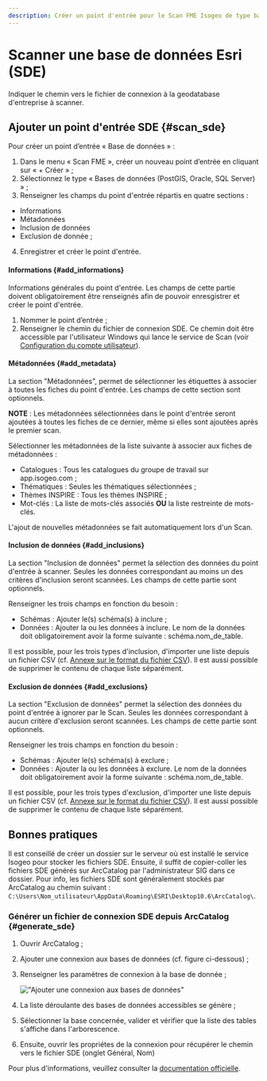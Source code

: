 ```yaml
---
description: Créer un point d'entrée pour le Scan FME Isogeo de type base de données pour les bases utilisant Esri SDE
---
```


# Scanner une base de données Esri (SDE) <i class="fa fa-database"></i>

Indiquer le chemin vers le fichier de connexion à la geodatabase d'entreprise à scanner.

## Ajouter un point d'entrée SDE {#scan_sde}

Pour créer un point d’entrée « Base de données » :

1. Dans le menu « Scan FME », créer un nouveau point d’entrée en cliquant sur « + Créer » ;
2. Sélectionnez le type « Bases de données (PostGIS, Oracle, SQL Server) » ;
3. Renseigner les champs du point d'entrée répartis en quatre sections : 
  * Informations
  * Métadonnées
  * Inclusion de données
  * Exclusion de donnée ;
4. Enregistrer et créer le point d'entrée.

#### Informations {#add_informations}

Informations générales du point d'entrée. Les champs de cette partie doivent obligatoirement être renseignés afin de pouvoir enresgistrer et créer le point d'entrée.

1. Nommer le point d’entrée ;
2. Renseigner le chemin du fichier de connexion SDE. Ce chemin doit être accessible par l'utilisateur Windows qui lance le service de Scan (voir [Configuration du compte utilisateur](/installation/server.html#compte-utilisateur)).

#### Métadonnées {#add_metadata}

La section "Métadonnées", permet de sélectionner les étiquettes à associer à toutes les fiches du point d'entrée. Les champs de cette section sont optionnels.

**NOTE** : Les métadonnées sélectionnées dans le point d'entrée seront ajoutées à toutes les fiches de ce dernier, même si elles sont ajoutées après le premier scan.

Sélectionner les métadonnées de la liste suivante à associer aux fiches de métadonnées :

* Catalogues : Tous les catalogues du groupe de travail sur app.isogeo.com ;
* Thématiques : Seules les thématiques sélectionnées ;
* Thèmes INSPIRE : Tous les thèmes INSPIRE ;
* Mot-clés : La liste de mots-clés associés **OU** la liste restreinte de mots-clés.

L'ajout de nouvelles métadonnées se fait automatiquement lors d'un Scan.

#### Inclusion de données {#add_inclusions}

La section "Inclusion de données" permet la sélection des données du point d'entrée à scanner. Seules les données correspondant au moins un des critères d'inclusion seront scannées. Les champs de cette partie sont optionnels.

Renseigner les trois champs en fonction du besoin :

* Schémas : Ajouter le(s) schéma(s) à inclure ;
* Données : Ajouter la ou les données à inclure. Le nom de la données doit obligatoirement avoir la forme suivante : schéma.nom_de_table.

Il est possible, pour les trois types d'inclusion, d'importer une liste depuis un fichier CSV (cf. [Annexe sur le format du fichier CSV](/fr/appendices/csv.md)). Il est aussi possible de supprimer le contenu de chaque liste séparément.

#### Exclusion de données {#add_exclusions}

La section "Exclusion de données" permet la sélection des données du point d'entrée à ignorer par le Scan. Seules les données correspondant à aucun critère d'exclusion seront scannées. Les champs de cette partie sont optionnels.

Renseigner les trois champs en fonction du besoin :

* Schémas : Ajouter le(s) schéma(s) à exclure ;
* Données : Ajouter la ou les données à exclure. Le nom de la données doit obligatoirement avoir la forme suivante : schéma.nom_de_table.

Il est possible, pour les trois types d'exclusion, d'importer une liste depuis un fichier CSV (cf. [Annexe sur le format du fichier CSV](/fr/appendices/csv.md)). Il est aussi possible de supprimer le contenu de chaque liste séparément.

## Bonnes pratiques

Il est conseillé de créer un dossier sur le serveur où est installé le service Isogeo pour stocker les fichiers SDE.
Ensuite, il suffit de copier-coller les fichiers SDE générés sur ArcCatalog par l'administrateur SIG dans ce dossier.
Pour info, les fichiers SDE sont généralement stockés par ArcCatalog au chemin suivant : `C:\Users\Nom_utilisateur\AppData\Roaming\ESRI\Desktop10.6\ArcCatalog\`.

### Générer un fichier de connexion SDE depuis ArcCatalog {#generate_sde}

1. Ouvrir ArcCatalog ;
2. Ajouter une connexion aux bases de données (cf. figure ci-dessous) ;
3. Renseigner les paramètres de connexion à la base de donnée ;

    !["Ajouter une connexion aux bases de données"](/assets/sde_arcCatalog.png)

4. La liste déroulante des bases de données accessibles se génère ;
5. Sélectionner la base concernée, valider et vérifier que la liste des tables s'affiche dans l'arborescence.
6. Ensuite, ouvrir les propriétes de la connexion pour récupérer le chemin vers le fichier SDE (onglet Général, Nom)

Pour plus d'informations, veuillez consulter la [documentation officielle](http://desktop.arcgis.com/fr/arcmap/latest/manage-data/using-arccatalog/connecting-to-an-enterprise-geodatabase-from-the-catalog-window.htm).
